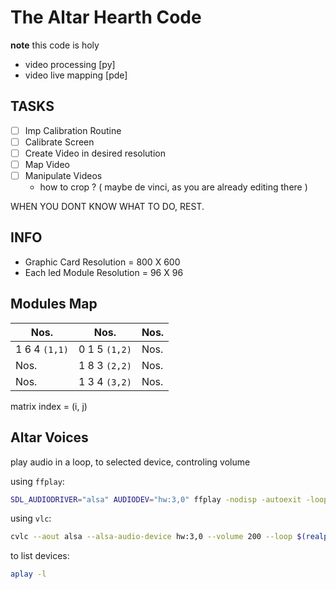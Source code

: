 # The Altar Hearth Code

**note** this code is holy

- video processing [py]
- video live mapping [pde]

## TASKS

- [ ] Imp Calibration Routine
- [ ] Calibrate Screen
- [ ] Create Video in desired resolution
- [ ] Map Video
- [ ] Manipulate Videos
  - how to crop ? ( maybe de vinci, as you are already editing there )


WHEN YOU DONT KNOW WHAT TO DO, REST.

## INFO

- Graphic Card Resolution = 800 X 600
- Each led Module Resolution = 96 X 96

## Modules Map

| Nos. | Nos. | Nos. |
|------|------|------|
| 1 6 4 `(1,1)` | 0 1 5 `(1,2)` | Nos. |
| Nos. | 1 8 3 `(2,2)` | Nos. |
| Nos. | 1 3 4 `(3,2)` | Nos. |

matrix index = (i, j)

## Altar Voices

play audio in a loop, to selected device, controling volume

using `ffplay`:

```bash
SDL_AUDIODRIVER="alsa" AUDIODEV="hw:3,0" ffplay -nodisp -autoexit -loop 0 -volume 50 ~/data/altar.voices/MOFAIM.KFAR-BLUM.JUNE-01-2024.13PM.wav
```

using `vlc`:

```bash
cvlc --aout alsa --alsa-audio-device hw:3,0 --volume 200 --loop $(realpath ~/data/altar.voices/MOFAIM.KFAR-BLUM.JUNE-01-2024.13PM.wav)
```

to list devices:

```bash
aplay -l
```

